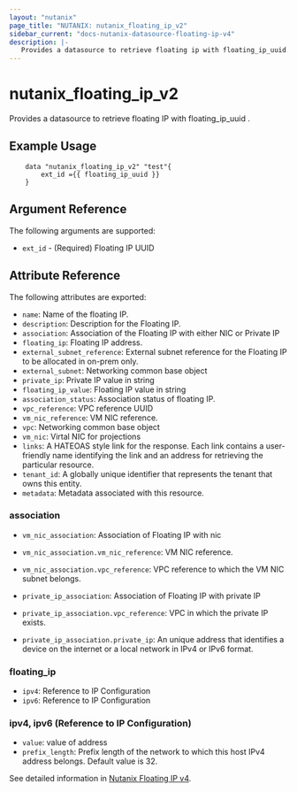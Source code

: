 ```yaml
---
layout: "nutanix"
page_title: "NUTANIX: nutanix_floating_ip_v2"
sidebar_current: "docs-nutanix-datasource-floating-ip-v4"
description: |-
   Provides a datasource to retrieve floating ip with floating_ip_uuid.
---
```


# nutanix_floating_ip_v2

Provides a datasource to retrieve floating IP with floating_ip_uuid .

## Example Usage

```hcl
    data "nutanix_floating_ip_v2" "test"{
        ext_id ={{ floating_ip_uuid }}
    }
```

## Argument Reference

The following arguments are supported:

* `ext_id` - (Required) Floating IP UUID

## Attribute Reference

The following attributes are exported:
* `name`: Name of the floating IP.
* `description`: Description for the Floating IP.
* `association`: Association of the Floating IP with either NIC or Private IP
* `floating_ip`: Floating IP address.
* `external_subnet_reference`: External subnet reference for the Floating IP to be allocated in on-prem only.
* `external_subnet`: Networking common base object
* `private_ip`: Private IP value in string
* `floating_ip_value`: Floating IP value in string
* `association_status`: Association status of floating IP.
* `vpc_reference`: VPC reference UUID
* `vm_nic_reference`: VM NIC reference.
* `vpc`: Networking common base object
* `vm_nic`: Virtal NIC for projections
* `links`: A HATEOAS style link for the response. Each link contains a user-friendly name identifying the link and an address for retrieving the particular resource.
* `tenant_id`: A globally unique identifier that represents the tenant that owns this entity. 
* `metadata`: Metadata associated with this resource.


### association
* `vm_nic_association`: Association of Floating IP with nic
* `vm_nic_association.vm_nic_reference`: VM NIC reference.
* `vm_nic_association.vpc_reference`: VPC reference to which the VM NIC subnet belongs.

* `private_ip_association`: Association of Floating IP with private IP
* `private_ip_association.vpc_reference`: VPC in which the private IP exists.
* `private_ip_association.private_ip`: An unique address that identifies a device on the internet or a local network in IPv4 or IPv6 format.



### floating_ip
* `ipv4`: Reference to IP Configuration
* `ipv6`: Reference to IP Configuration



### ipv4, ipv6 (Reference to IP Configuration)
* `value`: value of address
* `prefix_length`: Prefix length of the network to which this host IPv4 address belongs. Default value is 32.


See detailed information in [Nutanix Floating IP v4](https://developers.nutanix.com/api-reference?namespace=networking&version=v4.0.b1).